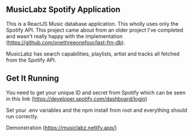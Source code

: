 ## MusicLabz Spotify Application

This is a ReactJS Music database application. This wholly uses only the Spotify API. This project came about from an older project I've completed and wasn't really happy with the implementation (https://github.com/onethreeonefour/last-fm-db).

MusicLabz has search capabilities, playlists, artist and tracks all fetched from the Spotify API.

## Get It Running
You need to get your unique ID and secret from Spotify which can be seen in this link (https://developer.spotify.com/dashboard/login)

Set your .env variables and the npm install from root and everything should run correctly.

Demonstration (https://musiclabz.netlify.app/)
